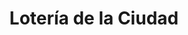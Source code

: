 ---
title: "Lotería de la Ciudad"
url: /ciudad-autonoma-de-buenos-aires/loteria-de-la-ciudad-avenida-carlos-calvo/
shop: lotería
---